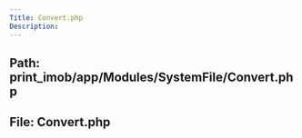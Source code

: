 ```yaml
---
Title: Convert.php
Description:
---
```


## Path: print_imob/app/Modules/SystemFile/Convert.php
## File: Convert.php
